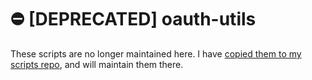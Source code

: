 # ⛔️ [DEPRECATED] oauth-utils

These scripts are no longer maintained here. I have [copied them to my scripts repo](https://github.com/mikrostew/scripts/commit/350aac595575272dad9c597e9ac99f4cacc21606), and will maintain them there.
